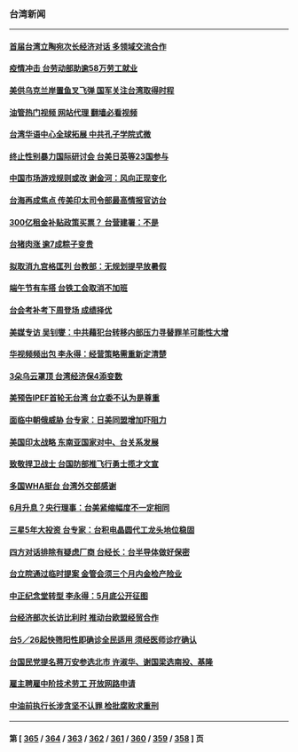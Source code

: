 ### 台湾新闻
---
#### [首届台湾立陶宛次长经济对话 多领域交流合作](../../pages/ncid1349361/n13745718.md?05262045) 
#### [疫情冲击  台劳动部助逾58万劳工就业](../../pages/ncid1349361/n13745844.md?05262045) 
#### [美供乌克兰岸置鱼叉飞弹 国军关注台湾取得时程](../../pages/ncid1349361/n13745809.md?05262045) 
#### [油管热门视频 网站代理 翻墙必看视频](http://209.222.30.114:81/youtube.html?05262045)
#### [台湾华语中心全球拓展 中共孔子学院式微](../../pages/ncid1349361/n13745484.md?05262045) 
#### [终止性别暴力国际研讨会 台美日英等23国参与](../../pages/ncid1349361/n13745455.md?05262045) 
#### [中国市场游戏规则或改 谢金河：风向正现变化](../../pages/ncid1349361/n13745383.md?05262045) 
#### [台海再成焦点 传美印太司令部最高情报官访台](../../pages/ncid1349361/n13744969.md?05262045) 
#### [300亿租金补贴政策买票？ 台营建署：不是](../../pages/ncid1349361/n13745111.md?05262045) 
#### [台猪肉涨 逾7成粽子变贵](../../pages/ncid1349361/n13745113.md?05262045) 
#### [拟取消九宫格匡列 台教部：无规划提早放暑假](../../pages/ncid1349361/n13745114.md?05262045) 
#### [端午节有车搭 台铁工会取消不加班](../../pages/ncid1349361/n13745091.md?05262045) 
#### [台会考补考下周登场 成绩择优](../../pages/ncid1349361/n13745092.md?05262045) 
#### [美媒专访 吴钊燮：中共藉犯台转移内部压力寻替罪羊可能性大增](../../pages/ncid1349361/n13745080.md?05262045) 
#### [华视频频出包 李永得：经营策略需重新定清楚](../../pages/ncid1349361/n13745082.md?05262045) 
#### [3朵乌云罩顶 台湾经济保4添变数](../../pages/ncid1349361/n13745083.md?05262045) 
#### [美预告IPEF首轮无台湾 台立委不认为是尊重](../../pages/ncid1349361/n13745086.md?05262045) 
#### [面临中朝俄威胁 台专家：日美同盟增加吓阻力](../../pages/ncid1349361/n13745068.md?05262045) 
#### [美国印太战略 东南亚国家对中、台关系发展](../../pages/ncid1349361/n13745062.md?05262045) 
#### [致敬捍卫战士 台国防部推飞行勇士揽才文宣](../../pages/ncid1349361/n13745071.md?05262045) 
#### [多国WHA挺台 台湾外交部感谢](../../pages/ncid1349361/n13745033.md?05262045) 
#### [6月升息？央行理事：台美紧缩幅度不一定相同](../../pages/ncid1349361/n13745018.md?05262045) 
#### [三星5年大投资 台专家：台积电晶圆代工龙头地位稳固](../../pages/ncid1349361/n13744990.md?05262045) 
#### [四方对话排除有疑虑厂商 台经长：台半导体做好保密](../../pages/ncid1349361/n13745000.md?05262045) 
#### [台立院通过临时提案 金管会须三个月内金检产险业](../../pages/ncid1349361/n13744984.md?05262045) 
#### [中正纪念堂转型 李永得：5月底公开征图](../../pages/ncid1349361/n13744992.md?05262045) 
#### [台经济部次长访比利时 推动台欧盟经贸合作](../../pages/ncid1349361/n13744983.md?05262045) 
#### [台5／26起快筛阳性即确诊全民适用 须经医师诊疗确认](../../pages/ncid1349361/n13744981.md?05262045) 
#### [台国民党提名蒋万安参选北市 许淑华、谢国梁选南投、基隆](../../pages/ncid1349361/n13744980.md?05262045) 
#### [雇主聘雇中阶技术劳工 开放网路申请](../../pages/ncid1349361/n13744985.md?05262045) 
#### [中油前执行长涉贪坚不认罪 检批腐败求重刑](../../pages/ncid1349361/n13744978.md?05262045) 

---
#### 第 [ [365](./365.md?05262045) / [364](./364.md?05262045) / [363](./363.md?05262045) / [362](./362.md?05262045) / [361](./361.md?05262045) / [360](./360.md?05262045) / [359](./359.md?05262045) / [358](./358.md?05262045) ] 页
